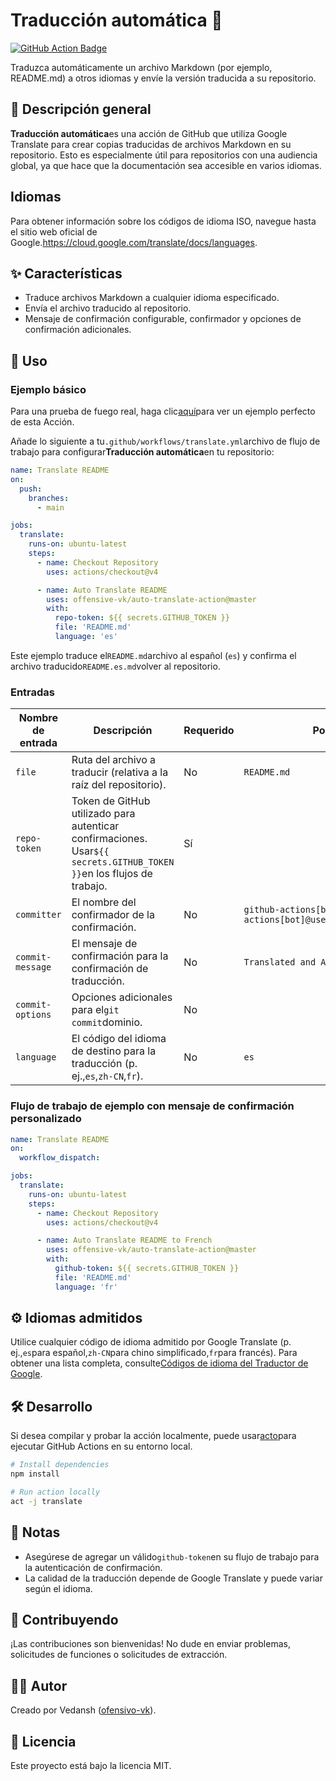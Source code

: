# Traducción automática 📘

[![GitHub Action Badge](https://img.shields.io/badge/Action-Auto%20Translate-blue?style=flat-square)](https://github.com/offensive-vk/auto-translate)

Traduzca automáticamente un archivo Markdown (por ejemplo, README.md) a otros idiomas y envíe la versión traducida a su repositorio.

## 📖 Descripción general

**Traducción automática**es una acción de GitHub que utiliza Google Translate para crear copias traducidas de archivos Markdown en su repositorio. Esto es especialmente útil para repositorios con una audiencia global, ya que hace que la documentación sea accesible en varios idiomas.

## Idiomas

Para obtener información sobre los códigos de idioma ISO, navegue hasta el sitio web oficial de Google.<https://cloud.google.com/translate/docs/languages>.

## ✨ Características

-   Traduce archivos Markdown a cualquier idioma especificado.
-   Envía el archivo traducido al repositorio.
-   Mensaje de confirmación configurable, confirmador y opciones de confirmación adicionales.

## 🚀 Uso

### Ejemplo básico

Para una prueba de fuego real, haga clic[aquí](https://github.com/offensive-vk/auto-translate/tree/master/.github/workflows/test.yml)para ver un ejemplo perfecto de esta Acción.

Añade lo siguiente a tu`.github/workflows/translate.yml`archivo de flujo de trabajo para configurar**Traducción automática**en tu repositorio:

```yaml
name: Translate README
on:
  push:
    branches:
      - main

jobs:
  translate:
    runs-on: ubuntu-latest
    steps:
      - name: Checkout Repository
        uses: actions/checkout@v4

      - name: Auto Translate README
        uses: offensive-vk/auto-translate-action@master
        with:
          repo-token: ${{ secrets.GITHUB_TOKEN }}
          file: 'README.md'
          language: 'es'
```

Este ejemplo traduce el`README.md`archivo al español (`es`) y confirma el archivo traducido`README.es.md`volver al repositorio.

### Entradas

| Nombre de entrada | Descripción                                                                                                          | Requerido | Por defecto                                                          |
| ----------------- | -------------------------------------------------------------------------------------------------------------------- | --------- | -------------------------------------------------------------------- |
| `file`            | Ruta del archivo a traducir (relativa a la raíz del repositorio).                                                    | No        | `README.md`                                                          |
| `repo-token`      | Token de GitHub utilizado para autenticar confirmaciones. Usar`${{ secrets.GITHUB_TOKEN }}`en los flujos de trabajo. | Sí        |                                                                      |
| `committer`       | El nombre del confirmador de la confirmación.                                                                        | No        | `github-actions[bot] <github-actions[bot]@users.noreply.github.com>` |
| `commit-message`  | El mensaje de confirmación para la confirmación de traducción.                                                       | No        | `Translated and Added README`                                        |
| `commit-options`  | Opciones adicionales para el`git commit`dominio.                                                                     | No        |                                                                      |
| `language`        | El código del idioma de destino para la traducción (p. ej.,`es`,`zh-CN`,`fr`).                                       | No        | `es`                                                                 |

### Flujo de trabajo de ejemplo con mensaje de confirmación personalizado

```yaml
name: Translate README
on:
  workflow_dispatch:

jobs:
  translate:
    runs-on: ubuntu-latest
    steps:
      - name: Checkout Repository
        uses: actions/checkout@v4

      - name: Auto Translate README to French
        uses: offensive-vk/auto-translate-action@master
        with:
          github-token: ${{ secrets.GITHUB_TOKEN }}
          file: 'README.md'
          language: 'fr'
```

## ⚙️ Idiomas admitidos

Utilice cualquier código de idioma admitido por Google Translate (p. ej.,`es`para español,`zh-CN`para chino simplificado,`fr`para francés). Para obtener una lista completa, consulte[Códigos de idioma del Traductor de Google](https://cloud.google.com/translate/docs/languages).

## 🛠 Desarrollo

Si desea compilar y probar la acción localmente, puede usar[acto](https://github.com/nektos/act)para ejecutar GitHub Actions en su entorno local.

```bash
# Install dependencies
npm install

# Run action locally
act -j translate
```

## 📝 Notas

-   Asegúrese de agregar un válido`github-token`en su flujo de trabajo para la autenticación de confirmación.
-   La calidad de la traducción depende de Google Translate y puede variar según el idioma.

## 🤝 Contribuyendo

¡Las contribuciones son bienvenidas! No dude en enviar problemas, solicitudes de funciones o solicitudes de extracción.

## 🧑‍💻 Autor

Creado por Vedansh ([ofensivo-vk](https://github.com/offensive-vk)).

## 📜 Licencia

Este proyecto está bajo la licencia MIT.

